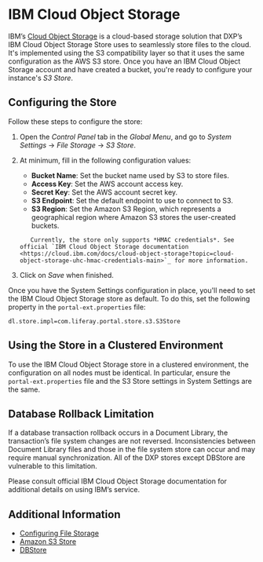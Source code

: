 # IBM Cloud Object Storage

IBM’s [Cloud Object Storage](https://cloud.ibm.com/docs/cloud-object-storage?topic=cloud-object-storage-getting-started-cloud-object-storage) is a cloud-based storage solution that DXP’s IBM Cloud Object Storage Store uses to seamlessly store files to the cloud. It's implemented using the S3 compatibility layer so that it uses the same configuration as the AWS S3 store. Once you have an IBM Cloud Object Storage account and have created a bucket, you're ready to configure your instance's *S3 Store*.

## Configuring the Store

Follow these steps to configure the store:

1. Open the *Control Panel* tab in the *Global Menu*, and go to *System Settings* &rarr; *File Storage* &rarr; *S3 Store*.

1. At minimum, fill in the following configuration values:

   * **Bucket Name**: Set the bucket name used by S3 to store files.
   * **Access Key**: Set the AWS account access key.
   * **Secret Key**: Set the AWS account secret key.
   * **S3 Endpoint**: Set the default endpoint to use to connect to S3.
   * **S3 Region**: Set the Amazon S3 Region, which represents a geographical region where Amazon S3 stores the user-created buckets.

   ```important::
      Currently, the store only supports *HMAC credentials*. See official `IBM Cloud Object Storage documentation <https://cloud.ibm.com/docs/cloud-object-storage?topic=cloud-object-storage-uhc-hmac-credentials-main>`_ for more information.
   ```

1. Click on *Save* when finished.

Once you have the System Settings configuration in place, you'll need to set the IBM Cloud Object Storage store as default. To do this, set the following property in the `portal-ext.properties` file:

```
dl.store.impl=com.liferay.portal.store.s3.S3Store
```

## Using the Store in a Clustered Environment

To use the IBM Cloud Object Storage store in a clustered environment, the configuration on all nodes must be identical. In particular, ensure the `portal-ext.properties` file and the S3 Store settings in System Settings are the same.

## Database Rollback Limitation

If a database transaction rollback occurs in a Document Library, the transaction’s file system changes are not reversed. Inconsistencies between Document Library files and those in the file system store can occur and may require manual synchronization. All of the DXP stores except DBStore are vulnerable to this limitation.

Please consult official IBM Cloud Object Storage documentation for additional details on using IBM’s service.

## Additional Information

* [Configuring File Storage](../configuring-file-storage.md)
* [Amazon S3 Store](./amazon-s3-store.md)
* [DBStore](./dbstore.md)

